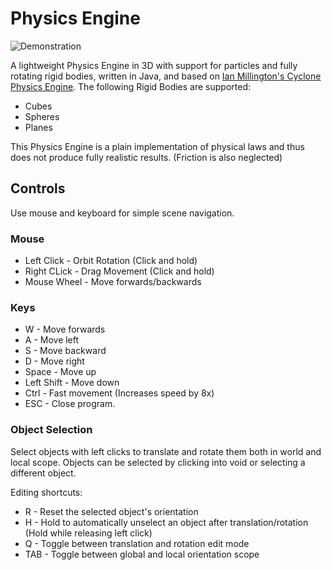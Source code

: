 # Physics Engine

![Demonstration](demo.gif)

A lightweight Physics Engine in 3D with support for particles and fully rotating rigid bodies, written in Java, and based on [Ian Millington's Cyclone Physics Engine](https://github.com/idmillington/cyclone-physics).
The following Rigid Bodies are supported:
- Cubes
- Spheres
- Planes

This Physics Engine is a plain implementation of physical laws and thus does not produce fully realistic results. (Friction is also neglected)

## Controls

Use mouse and keyboard for simple scene navigation.

### Mouse
- Left Click - Orbit Rotation (Click and hold)
- Right CLick - Drag Movement (Click and hold)
- Mouse Wheel - Move forwards/backwards

### Keys

- W - Move forwards
- A - Move left
- S - Move backward
- D - Move right
- Space - Move up
- Left Shift - Move down
- Ctrl - Fast movement (Increases speed by 8x)
- ESC - Close program.

### Object Selection

Select objects with left clicks to translate and rotate them both in world and local scope.
Objects can be selected by clicking into void or selecting a different object.

Editing shortcuts:
- R - Reset the selected object's orientation
- H - Hold to automatically unselect an object after translation/rotation (Hold while releasing left click)
- Q - Toggle between translation and rotation edit mode
- TAB - Toggle between global and local orientation scope